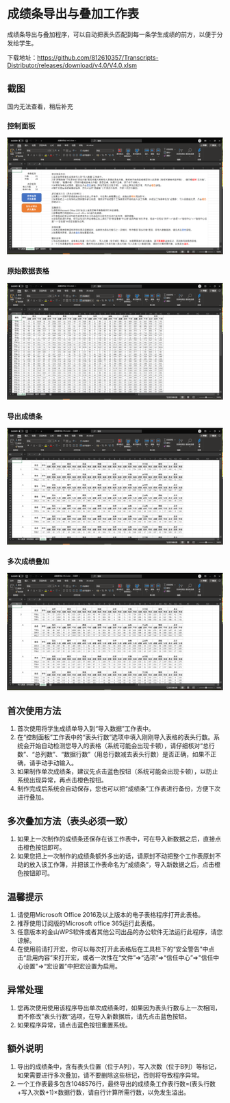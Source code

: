 # 成绩条导出与叠加工作表

成绩条导出与叠加程序，可以自动把表头匹配到每一条学生成绩的前方，以便于分发给学生。

下载地址：<https://github.com/812610357/Transcripts-Distributor/releases/download/v4.0/V4.0.xlsm>

## 截图

国内无法查看，稍后补充

### 控制面板

![控制面板](https://github.com/812610357/Transcripts-Distributor/raw/master/image/1.png)

### 原始数据表格

![原始数据](https://github.com/812610357/Transcripts-Distributor/raw/master/image/2.png)

### 导出成绩条

![导出](https://github.com/812610357/Transcripts-Distributor/raw/master/image/3.png)

### 多次成绩叠加

![叠加](https://github.com/812610357/Transcripts-Distributor/raw/master/image/4.png)

## 首次使用方法

1. 首次使用将学生成绩单导入到“导入数据”工作表中。
2. 在“控制面板”工作表中的“表头行数”选项中填入刚刚导入表格的表头行数。系统会开始自动检测您导入的表格（系统可能会出现卡顿），请仔细核对“总行数”、“总列数”、“数据行数”（用总行数减去表头行数）是否正确，如果不正确，请手动手动输入。
3. 如果制作单次成绩条，建议先点击蓝色按钮（系统可能会出现卡顿），以防止系统出现异常，再点击橙色按钮。
4. 制作完成后系统会自动保存，您也可以把“成绩条”工作表进行备份，方便下次进行叠加。

## 多次叠加方法（表头必须一致）

1. 如果上一次制作的成绩条还保存在该工作表中，可在导入新数据之后，直接点击橙色按钮即可。
2. 如果您把上一次制作的成绩条额外多出的话，请原封不动把整个工作表原封不动的放入该工作簿，并把该工作表命名为”成绩条“，导入新数据之后，点击橙色按钮即可。

## 温馨提示

1. 请使用Microsoft Office 2016及以上版本的电子表格程序打开此表格。
2. 推荐使用订阅版的Microsoft office 365运行此表格。
3. 任意版本的金山WPS软件或者其他公司出品的办公软件无法运行此程序，请您谅解。
4. 在使用前请打开宏，你可以每次打开此表格后在工具栏下的“安全警告”中点击“启用内容”来打开宏，或者一次性在“文件”=>“选项”=>“信任中心”=>"信任中心设置"=>“宏设置”中把宏设置为启用。

## 异常处理

1. 您再次使用使用该程序导出单次成绩条时，如果因为表头行数与上一次相同，而不修改”表头行数“选项，在导入新数据后，请先点击蓝色按钮。
2. 如果程序异常，请点击蓝色按钮重置系统。

## 额外说明

1. 导出的成绩条中，含有表头位置（位于A列），写入次数（位于B列）等标记，如果需要进行多次叠加，请不要删除这些标记，否则将导致程序异常。
2. 一个工作表最多包含1048576行，最终导出的成绩条工作表行数=(表头行数+写入次数+1)×数据行数，请自行计算所需行数，以免发生溢出。
